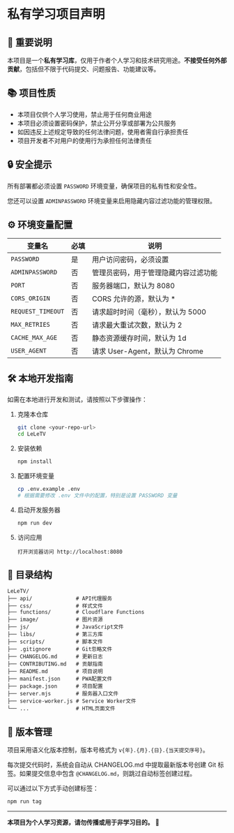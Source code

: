 # 私有学习项目声明

## 🚨 重要说明

本项目是一个**私有学习库**，仅用于作者个人学习和技术研究用途。**不接受任何外部贡献**，包括但不限于代码提交、问题报告、功能建议等。

## 📚 项目性质

- 本项目仅供个人学习使用，禁止用于任何商业用途
- 本项目必须设置密码保护，禁止公开分享或部署为公共服务
- 如因违反上述规定导致的任何法律问题，使用者需自行承担责任
- 项目开发者不对用户的使用行为承担任何法律责任

## 🔒 安全提示

所有部署都必须设置 `PASSWORD` 环境变量，确保项目的私有性和安全性。

您还可以设置 `ADMINPASSWORD` 环境变量来启用隐藏内容过滤功能的管理权限。

## ⚙️ 环境变量配置

| 变量名 | 必填 | 说明 |
|--------|------|------|
| `PASSWORD` | 是 | 用户访问密码，必须设置 |
| `ADMINPASSWORD` | 否 | 管理员密码，用于管理隐藏内容过滤功能 |
| `PORT` | 否 | 服务器端口，默认为 8080 |
| `CORS_ORIGIN` | 否 | CORS 允许的源，默认为 * |
| `REQUEST_TIMEOUT` | 否 | 请求超时时间（毫秒），默认为 5000 |
| `MAX_RETRIES` | 否 | 请求最大重试次数，默认为 2 |
| `CACHE_MAX_AGE` | 否 | 静态资源缓存时间，默认为 1d |
| `USER_AGENT` | 否 | 请求 User-Agent，默认为 Chrome |

## 🛠️ 本地开发指南

如需在本地进行开发和测试，请按照以下步骤操作：

1. 克隆本仓库
   ```bash
   git clone <your-repo-url>
   cd LeLeTV
   ```

2. 安装依赖
   ```bash
   npm install
   ```

3. 配置环境变量
   ```bash
   cp .env.example .env
   # 根据需要修改 .env 文件中的配置，特别是设置 PASSWORD 变量
   ```

4. 启动开发服务器
   ```bash
   npm run dev
   ```

5. 访问应用
   ```
   打开浏览器访问 http://localhost:8080
   ```

## 📂 目录结构

```
LeLeTV/
├── api/              # API代理服务
├── css/              # 样式文件
├── functions/        # Cloudflare Functions
├── image/            # 图片资源
├── js/               # JavaScript文件
├── libs/             # 第三方库
├── scripts/          # 脚本文件
├── .gitignore        # Git忽略文件
├── CHANGELOG.md      # 更新日志
├── CONTRIBUTING.md   # 贡献指南
├── README.md         # 项目说明
├── manifest.json     # PWA配置文件
├── package.json      # 项目配置
├── server.mjs        # 服务器入口文件
├── service-worker.js # Service Worker文件
└── ...               # HTML页面文件
```

## 🔄 版本管理

项目采用语义化版本控制，版本号格式为 `v{年}.{月}.{日}.{当天提交序号}`。

每次提交代码时，系统会自动从 CHANGELOG.md 中提取最新版本号创建 Git 标签。如果提交信息中包含 `@CHANGELOG.md`，则跳过自动标签创建过程。

可以通过以下方式手动创建标签：

```bash
npm run tag
```

---

**本项目为个人学习资源，请勿传播或用于非学习目的。** 📖